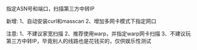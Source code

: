 指定ASN号和端口，扫描第三方中转IP

新增: 1、自动安装curl和masscan
          2、增加多网卡模式下指定网口

注意: 1、不建议家宽扫描
          2、推荐使用warp，并指定warp网卡扫描
          3、不建议玩第三方中转IP，毕竟别人的线路也是花钱买的，仅供娱乐性测试
